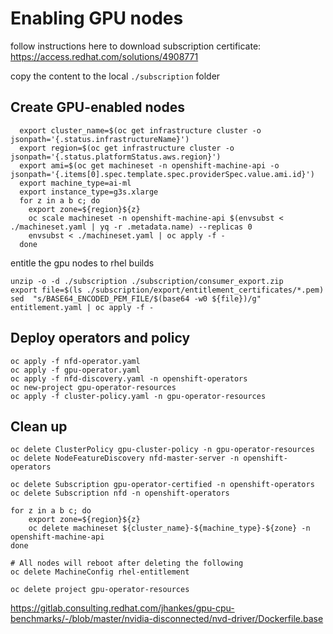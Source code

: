 # Enabling GPU nodes

follow instructions here to download subscription certificate:
https://access.redhat.com/solutions/4908771

copy the content to the local `./subscription` folder

## Create GPU-enabled nodes

```shell
  export cluster_name=$(oc get infrastructure cluster -o jsonpath='{.status.infrastructureName}')
  export region=$(oc get infrastructure cluster -o jsonpath='{.status.platformStatus.aws.region}')
  export ami=$(oc get machineset -n openshift-machine-api -o jsonpath='{.items[0].spec.template.spec.providerSpec.value.ami.id}')
  export machine_type=ai-ml
  export instance_type=g3s.xlarge
  for z in a b c; do
    export zone=${region}${z}
    oc scale machineset -n openshift-machine-api $(envsubst < ./machineset.yaml | yq -r .metadata.name) --replicas 0 
    envsubst < ./machineset.yaml | oc apply -f -
  done
```

entitle the gpu nodes to rhel builds

```shell
unzip -o -d ./subscription ./subscription/consumer_export.zip 
export file=$(ls ./subscription/export/entitlement_certificates/*.pem)
sed  "s/BASE64_ENCODED_PEM_FILE/$(base64 -w0 ${file})/g" entitlement.yaml | oc apply -f -
```

## Deploy operators and policy

```shell
oc apply -f nfd-operator.yaml
oc apply -f gpu-operator.yaml
oc apply -f nfd-discovery.yaml -n openshift-operators
oc new-project gpu-operator-resources
oc apply -f cluster-policy.yaml -n gpu-operator-resources
```

## Clean up

```
oc delete ClusterPolicy gpu-cluster-policy -n gpu-operator-resources
oc delete NodeFeatureDiscovery nfd-master-server -n openshift-operators

oc delete Subscription gpu-operator-certified -n openshift-operators
oc delete Subscription nfd -n openshift-operators

for z in a b c; do
    export zone=${region}${z}
    oc delete machineset ${cluster_name}-${machine_type}-${zone} -n openshift-machine-api
done  

# All nodes will reboot after deleting the following
oc delete MachineConfig rhel-entitlement

oc delete project gpu-operator-resources
```

https://gitlab.consulting.redhat.com/jhankes/gpu-cpu-benchmarks/-/blob/master/nvidia-disconnected/nvd-driver/Dockerfile.base
